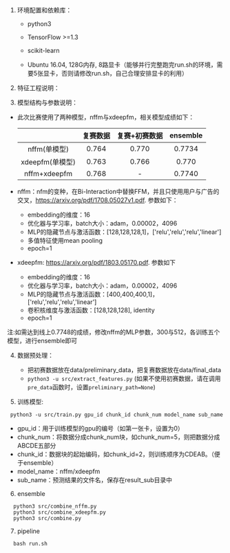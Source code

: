1. 环境配置和依赖库：

   - python3

   - TensorFlow >=1.3

   - scikit-learn

   - Ubuntu 16.04, 128G内存, 8路显卡（能够并行完整跑完run.sh的环境，需要5张显卡，否则请修改run.sh，自己合理安排显卡的利用）

     


2. 特征工程说明：


     

3. 模型结构与参数说明：


 - 此次比赛使用了两种模型，nffm与xdeepfm，相关模型成绩如下：  

   |                 | 复赛数据 | 复赛+初赛数据 | ensemble |
   | :-------------: | :------: | :-----------: | :------: |
   |  nffm(单模型)   |  0.764   |     0.770     |  0.7734  |
   | xdeepfm(单模型) |  0.763   |     0.766     |  0.770   |
   |  nffm+xdeepfm   |  0.768   |       -       |  0.7740  |

  - nffm：nfm的变种，在Bi-Interaction中替换FFM，并且只使用用户与广告的交叉，https://arxiv.org/pdf/1708.05027v1.pdf.
  参数如下：

      - embedding的维度：16
      - 优化器与学习率，batch大小：adam，0.00002，4096
      - MLP的隐藏节点与激活函数：[128,128,128,1]，['relu','relu','relu','linear']
      - 多值特征使用mean pooling
      - epoch=1


  - xdeepfm: https://arxiv.org/pdf/1803.05170.pdf.
  参数如下

      - embedding的维度：16
      - 优化器与学习率，batch大小：adam，0.00002，4096
      - MLP的隐藏节点与激活函数：[400,400,400,1]，['relu','relu','relu','linear']
      - 卷积核维度与激活函数：[128,128,128], identity
      - epoch=1

注:如需达到线上0.7748的成绩，修改nffm的MLP参数，300与512，各训练五个模型，进行ensemble即可



4. 数据预处理：
   - 把初赛数据放在data/preliminary_data，把复赛数据放在data/final_data
   - `python3 -u src/extract_features.py`  (如果不使用初赛数据，请在调用`pre_data`函数时，设置`preliminary_path=None`)




5. 训练模型:
```
 python3 -u src/train.py gpu_id chunk_id chunk_num model_name sub_name
```
 - gpu_id：用于训练模型的gpu的编号（如第一张卡，设置为0）
 - chunk_num：将数据分成chunk_num块，如chunk_num=5，则把数据分成ABCDE五部分
 - chunk_id：数据块的起始编码，如chunk_id=2，则训练顺序为CDEAB。（便于ensemble）
 - model_name：nffm/xdeepfm
 - sub_name：预测结果的文件名，保存在result_sub目录中




6. ensemble
```
  python3 src/combine_nffm.py
  python3 src/combine_xdeepfm.py
  python3 src/combine.py
```



7. pipeline

```
  bash run.sh
```

  
